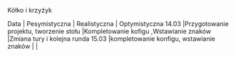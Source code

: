 Kółko i krzyżyk


Data        |                      Pesymistyczna                    |                         Realistyczna                 |                      Optymistyczna
14.03       |Przygotowanie projektu, tworzenie stołu                |Kompletowanie kofigu ,Wstawianie znaków               |Zmiana tury i kolejna runda
15.03       |kompletowanie konfigu, wstawianie znaków               |
            |


















